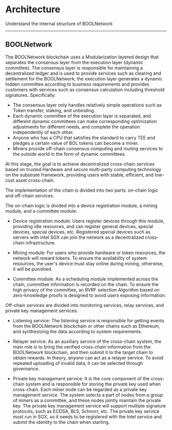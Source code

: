 # Architecture

Understand the internal structure of BOOLNetwork

---

## BOOLNetwork

The BOOLNetwork blockchain uses a Modularization layered design that separates the consensus layer from the execution layer (dynamic committee). The consensus layer is responsible for maintaining a decentralized ledger and is used to provide services such as clearing and settlement for the BOOLNetwork; the execution layer generates a dynamic hidden committee according to business requirements and provides customers with services such as consensus calculation including threshold signatures. Specifically:

- The consensus layer only handles relatively simple operations such as Token transfer, staking, and unbinding.
- Each dynamic committee of the execution layer is separated, and different dynamic committees can make corresponding optimization adjustments for different needs, and complete the operation independently of each other.
- Anyone who has a CPU that satisfies the standard to carry TEE and pledges a certain value of BOL tokens can become a miner.
- Miners provide off-chain consensus computing and routing services to the outside world in the form of dynamic committees.

At this stage, the goal is to achieve decentralized cross-chain services based on trusted Hardware and secure multi-party computing technology on the substrate framework, providing users with stable, efficient, and low-cost asset cross-chain.

The implementation of the chain is divided into two parts: on-chain logic and off-chain services.

The on-chain logic is divided into a device registration module, a mining module, and a committee module:

- Device registration module: Users register devices through this module, providing idle resources, and can register general devices, special devices, special devices, etc. Registered special devices such as servers with intel SGX can join the network as a decentralized cross-chain infrastructure.

- Mining module: For users who provide hardware or token resources, the network will reward tokens. To ensure the availability of system resources, the user's device must stay online during mining, otherwise, it will be punished.

- Committee module: As a scheduling module implemented across the chain, committee information is recorded on the chain. To ensure the high privacy of the committee, an RVRF selection Algorithm based on zero-knowledge proofs is designed to avoid users exposing information.

Off-chain services are divided into monitoring services, relay services, and private key management services:

- Listening service: The listening service is responsible for getting events from the BOOLNetwork blockchain or other chains such as Ethereum, and synthesizing the data according to system requirements.

- Relayer service: As an auxiliary service of the cross-chain system, the main role is to bring the verified cross-chain information from the BOOLNetwork blockchain, and then submit it to the target chain to obtain rewards. In theory, anyone can act as a relayer service. To avoid repeated uploading of invalid data, it can be selected through governance.

- Private key management service: It is the core component of the cross-chain system and is responsible for storing the private key used when cross-chain. Each miner node can be regarded as a private key management service. The system selects a part of nodes from a group of miners as a committee, and these nodes jointly maintain the private key. The private key management service will support multiple signature protocols, such as ECDSA, BLS, Schnorr, etc. The private key service must run in SGX, so it needs to be registered with the Intel service and submit the identity to the chain when starting.
